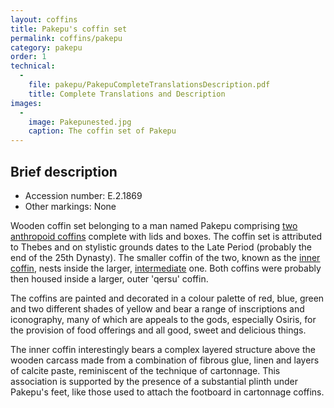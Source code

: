 ```yaml
---
layout: coffins
title: Pakepu's coffin set
permalink: coffins/pakepu
category: pakepu
order: 1
technical:
  - 
    file: pakepu/PakepuCompleteTranslationsDescription.pdf
    title: Complete Translations and Description
images:
  - 
    image: Pakepunested.jpg
    caption: The coffin set of Pakepu
---
```


## Brief description

* Accession number: E.2.1869
* Other markings: None

Wooden coffin set belonging to a man named Pakepu comprising [two anthropoid coffins](/images/pakepu/Pakepunested.jpg) complete with lids and boxes. The coffin set is attributed to Thebes and on stylistic grounds dates to the Late Period (probably the end of the 25th Dynasty). The smaller coffin of the two, known as the [inner coffin](/images/pakepu/pakepu-inner-leadimage.jpg), nests inside the larger, [intermediate](/images/pakepu/pakepuintermediatelarge.jpg) one. Both coffins were probably then housed inside a larger, outer 'qersu' coffin.

The coffins are painted and decorated in a colour palette of red, blue, green and two different shades of yellow and bear a range of inscriptions and iconography, many of which are appeals to the gods, especially Osiris, for the provision of food offerings and all good, sweet and delicious things.

The inner coffin interestingly bears a complex layered structure above the wooden carcass made from a combination of fibrous glue, linen and layers of calcite paste, reminiscent of the technique of cartonnage. This association is supported by the presence of a substantial plinth under Pakepu's feet, like those used to attach the footboard in cartonnage coffins.
